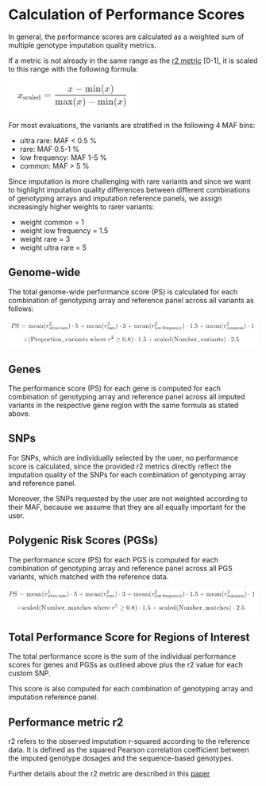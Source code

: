 # Calculation of Performance Scores

In general, the performance scores are calculated as a weighted sum of multiple genotype imputation quality metrics.

If a metric is not already in the same range as the [r2 metric](#performance-metric-r2) [0-1], it is scaled to this range with the following formula:

![](images/formula_scaled.PNG)

For most evaluations, the variants are stratified in the following 4 MAF bins:

- ultra rare: MAF < 0.5 %
- rare: MAF 0.5-1 %
- low frequency: MAF 1-5 %
- common: MAF > 5 %

Since imputation is more challenging with rare variants and since we want to highlight imputation quality differences between different combinations of genotyping arrays and imputation reference panels, we assign increasingly higher weights to rarer variants:

- weight common = 1
- weight low frequency = 1.5
- weight rare = 3
- weight ultra rare = 5

## Genome-wide

The total genome-wide performance score (PS) is calculated for each combination of genotyping array and reference panel across all variants as follows:

![](images/formula_PS_genome_wide.PNG)

## Genes

The performance score (PS) for each gene is computed for each combination of genotyping array and reference panel across all imputed variants in the respective gene region with the same formula as stated above.

## SNPs

For SNPs, which are individually selected by the user, no performance score is calculated, since the provided r2 metrics directly reflect the imputation quality of the SNPs for each combination of genotyping array and reference panel.

Moreover, the SNPs requested by the user are not weighted according to their MAF, because we assume that they are all equally important for the user.

## Polygenic Risk Scores (PGSs)

The performance score (PS) for each PGS is computed for each combination of genotyping array and reference panel across all PGS variants, which matched with the reference data.

![](images/formula_PS_PGS.PNG)


## Total Performance Score for Regions of Interest

The total performance score is the sum of the individual performance scores for genes and PGSs as outlined above plus the r2 value for each custom SNP.

This score is also computed for each combination of genotyping array and imputation reference panel.

## Performance metric r2
r2 refers to the observed imputation r-squared according to the reference data.
It is defined as the squared Pearson correlation coefficient between the imputed genotype dosages and the sequence-based genotypes.

Further details about the r2 metric are described in this [paper](https://doi.org/10.1016/j.ajhg.2022.07.012)
